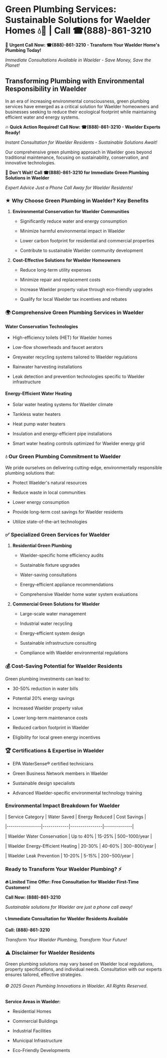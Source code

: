 # Green Plumbing Services: Sustainable Solutions for Waelder Homes 💧🌿 | Call ☎(888)-861-3210

🚨 **Urgent Call Now: ☎(888)-861-3210 - Transform Your Waelder Home's Plumbing Today!**
*Immediate Consultations Available in Waelder - Save Money, Save the Planet!*

## Transforming Plumbing with Environmental Responsibility in Waelder

In an era of increasing environmental consciousness, green plumbing services have emerged as a critical solution for Waelder homeowners and businesses seeking to reduce their ecological footprint while maintaining efficient water and energy systems. 

🔥 **Quick Action Required! Call Now: ☎(888)-861-3210 - Waelder Experts Ready!**
*Instant Consultation for Waelder Residents - Sustainable Solutions Await!*

Our comprehensive green plumbing approach in Waelder goes beyond traditional maintenance, focusing on sustainability, conservation, and innovative technologies.

🚨 **Don't Wait! Call ☎(888)-861-3210 for Immediate Green Plumbing Solutions in Waelder**
*Expert Advice Just a Phone Call Away for Waelder Residents!*

### ★ Why Choose Green Plumbing in Waelder? Key Benefits

1. **Environmental Conservation for Waelder Communities** 
   - Significantly reduce water and energy consumption
   - Minimize harmful environmental impact in Waelder
   - Lower carbon footprint for residential and commercial properties
   - Contribute to sustainable Waelder community development

2. **Cost-Effective Solutions for Waelder Homeowners** 
   - Reduce long-term utility expenses
   - Minimize repair and replacement costs
   - Increase Waelder property value through eco-friendly upgrades
   - Qualify for local Waelder tax incentives and rebates

### 🌍 Comprehensive Green Plumbing Services in Waelder

#### Water Conservation Technologies
- High-efficiency toilets (HET) for Waelder homes
- Low-flow showerheads and faucet aerators
- Greywater recycling systems tailored to Waelder regulations
- Rainwater harvesting installations
- Leak detection and prevention technologies specific to Waelder infrastructure

#### Energy-Efficient Water Heating
- Solar water heating systems for Waelder climate
- Tankless water heaters
- Heat pump water heaters
- Insulation and energy-efficient pipe installations
- Smart water heating controls optimized for Waelder energy grid

### 💧 Our Green Plumbing Commitment to Waelder

We pride ourselves on delivering cutting-edge, environmentally responsible plumbing solutions that:
- Protect Waelder's natural resources
- Reduce waste in local communities
- Lower energy consumption
- Provide long-term cost savings for Waelder residents
- Utilize state-of-the-art technologies

### ✅ Specialized Green Services for Waelder

1. **Residential Green Plumbing**
   - Waelder-specific home efficiency audits
   - Sustainable fixture upgrades
   - Water-saving consultations
   - Energy-efficient appliance recommendations
   - Comprehensive Waelder home water system evaluations

2. **Commercial Green Solutions for Waelder**
   - Large-scale water management
   - Industrial water recycling
   - Energy-efficient system design
   - Sustainable infrastructure consulting
   - Compliance with Waelder environmental regulations

### 💰 Cost-Saving Potential for Waelder Residents

Green plumbing investments can lead to:
- 30-50% reduction in water bills
- Potential 20% energy savings
- Increased Waelder property value
- Lower long-term maintenance costs
- Reduced carbon footprint in Waelder
- Eligibility for local green energy incentives

### 🏆 Certifications & Expertise in Waelder

- EPA WaterSense® certified technicians
- Green Business Network members in Waelder
- Sustainable design specialists
- Advanced Waelder-specific environmental technology training

### Environmental Impact Breakdown for Waelder

| Service Category | Water Saved | Energy Reduced | Cost Savings |
|-----------------|-------------|----------------|--------------|
| Waelder Water Conservation | Up to 40% | 15-25% | $500-$1000/year |
| Waelder Energy-Efficient Heating | 20-30% | 40-60% | $300-$800/year |
| Waelder Leak Prevention | 10-20% | 5-15% | $200-$500/year |

### Ready to Transform Your Waelder Plumbing? ⚡

**🔥 Limited Time Offer: Free Consultation for Waelder First-Time Customers!**

**Call Now: (888)-861-3210**
*Sustainable solutions for Waelder are just a phone call away!*

#### 📞 Immediate Consultation for Waelder Residents Available

**Call: (888)-861-3210**
*Transform Your Waelder Plumbing, Transform Your Future!*

### ⚠️ Disclaimer for Waelder Residents

Green plumbing solutions may vary based on Waelder local regulations, property specifications, and individual needs. Consultation with our experts ensures tailored, effective strategies.

###### © 2025 Green Plumbing Innovations in Waelder. All Rights Reserved.

**Service Areas in Waelder:** 
- Residential Homes
- Commercial Buildings
- Industrial Facilities
- Municipal Infrastructure
- Eco-Friendly Developments